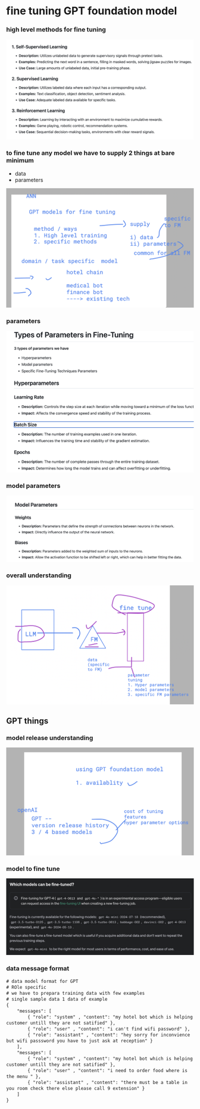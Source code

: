 # fine tuning GPT foundation model 

### high level methods for fine tuning 

<img src="m1.png">

###  to fine tune any model we have to supply 2 things at bare minimum 

- data
- parameters

<img src="data1.png">

### parameters 

<img src="para1.png">


### model parameters

<img src="model1.png">

### overall understanding 

<img src="ud.png">

## GPT things 

### model release understanding 

<img src="mud.png">



### model to fine tune

<img src="m123.png">

### data message format 

```
# data model format for GPT 
# ROle specific 
# we have to prepara training data with few examples  
# single sample data 1 data of example 
{
    "messages": [
        { "role": "system" , "content": "my hotel bot which is helping customer untill they are not satified" },
        { "role": "user" , "content": "i can't find wifi password" },
        { "role": "assistant" , "content": "hey sorry for inconvience but wifi passsword you have to just ask at reception" }
    ],
    "messages": [
        { "role": "system" , "content": "my hotel bot which is helping customer untill they are not satified" },
        { "role": "user" , "content": "i need to order food where is the menu " },
        { "role": "assistant" , "content": "there must be a table in you room check there else please call 9 extension" }
    ]
}
```

